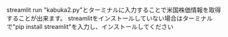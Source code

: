 streamlit run "kabuka2.py"とターミナルに入力することで米国株価情報を取得することが出来ます。
streamlitをインストールしていない場合はターミナルで"pip install streamlit"を入力し、インストールしてください
